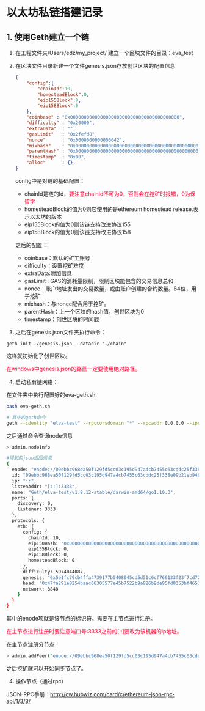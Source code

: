 # 以太坊私链搭建记录

## 1. 使用Geth建立一个链

1. 在工程文件夹/Users/edz/my_project/ 建立一个区块文件的目录：eva_test

2. 在区块文件目录新建一个文件genesis.json存放创世区块的配置信息

   ```json
   {
       "config":{
           "chainId":10,
           "homesteadBlock":0,
           "eip155Block":0,
           "eip158Block":0
       },
       "coinbase" : "0x0000000000000000000000000000000000000000",
       "difficulty" : "0x20000",
       "extraData"  : "",
       "gasLimit"   : "0x2fefd8",
       "nonce"      : "0x0000000000000042",
       "mixhash"    : "0x0000000000000000000000000000000000000000000000000000000000000000",
       "parentHash" : "0x0000000000000000000000000000000000000000000000000000000000000000",
       "timestamp"  : "0x00",
       "alloc"      : {},
   }
   ```

   config中是对链的基础配置：

   - chainId是链的Id，<font color=#FF0033>要注意chainId不可为0，否则会在挖矿时报错，0为保留字</font>
   - homesteadBlock的值为0则它使用的是ethereum homestead release.表示以太坊的版本
   - eip155Block的值为0则该链支持改进协议155
   - eip158Block的值为0则该链支持改进协议158

   之后的配置：

   - coinbase：默认的矿工账号
   - difficulty：设置挖矿难度
   - extraData:附加信息
   - gasLimit : GAS的消耗量限制，限制区块能包含的交易信息总和
   - nonce：账户地址发出的交易数量，或由账户创建的合约数量。64位，用于挖矿
   - mixhash：与nonce配合用于挖矿。
   - parentHash：上一个区块的hash值，创世区块为0
   - timestamp：创世区块的时间戳

3. 之后在genesis.json文件夹执行命令：

```shell
geth init ./genesis.json --datadir "./chain"
```

这样就初始化了创世区块。

<font color=#FF0033>在windows中genesis.json的路径一定要使用绝对路径。</font>

4. 启动私有链网络：

在文件夹中执行配置好的eva-geth.sh

```bash
bash eva-geth.sh

# 其中的geth命令
geth --identity "elva-test" --rpccorsdomain "*" --rpcaddr 0.0.0.0 --ipcdisable --port 3333 --rpc --rpcport 8848 --maxpeers 15 --rpcapi "db,eth,net,web3,debug" --networkid 8848 --datadir "./chain" --nodiscover console
```

之后通过命令查询node信息

```bash
> admin.nodeInfo

#得到的json返回信息
{
  enode: "enode://09ebbc968ea50f129fd5cc03c195d947a4cb7455c63cddc25f338e09b21eb9493177dbb2b3f6ec2dedf93108b507346189ad6e68c991df26150ff8a52d1e1f2c@[::]:3333?discport=0",
  id: "09ebbc968ea50f129fd5cc03c195d947a4cb7455c63cddc25f338e09b21eb9493177dbb2b3f6ec2dedf93108b507346189ad6e68c991df26150ff8a52d1e1f2c",
  ip: "::",
  listenAddr: "[::]:3333",
  name: "Geth/elva-test/v1.8.12-stable/darwin-amd64/go1.10.3",
  ports: {
    discovery: 0,
    listener: 3333
  },
  protocols: {
    eth: {
      config: {
        chainId: 10,
        eip150Hash: "0x0000000000000000000000000000000000000000000000000000000000000000",
        eip155Block: 0,
        eip158Block: 0,
        homesteadBlock: 0
      },
      difficulty: 5974044087,
      genesis: "0x5e1fc79cb4ffa4739177b5408045cd5d51c6cf766133f23f7cd72ee1f8d790e0",
      head: "0x47fa291e8254baac66305577e45b7522b9a926b9de95fd8353bf4653e184316c",
      network: 8848
    }
  }
}
```

其中的enode项就是该节点的标识符。需要在主节点进行注册。

<font color=#FF0033>在主节点进行注册时要注意端口号:3333之前的[::]要改为该机器的ip地址。</font>

在主节点注册分节点：

```bash
> admin.addPeer("enode://09ebbc968ea50f129fd5cc03c195d947a4cb7455c63cddc25f338e09b21eb9493177dbb2b3f6ec2dedf93108b507346189ad6e68c991df26150ff8a52d1e1f2c@192.168.50.98:3333")
```

之后挖矿就可以开始同步节点了。

4. 操作节点（通过rpc）

JSON-RPC手册：http://cw.hubwiz.com/card/c/ethereum-json-rpc-api/1/3/8/
